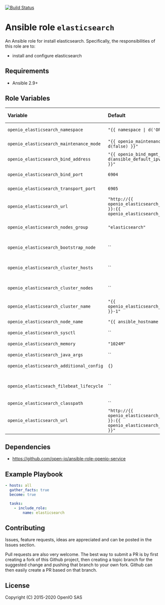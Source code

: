 [![Build Status](https://travis-ci.org/open-io/ansible-role-openio-elasticsearch.svg?branch=master)](https://travis-ci.org/open-io/ansible-role-openio-elasticsearch)
# Ansible role `elasticsearch`

An Ansible role for install elasticsearch. Specifically, the responsibilities of this role are to:

- install and configure elasticsearch

## Requirements

- Ansible 2.9+

## Role Variables

| Variable   | Default | Comments (type)  |
| :---       | :---    | :---             |
| `openio_elasticsearch_namespace` | `"{{ namespace \| d('OPENIO') }}"` | OpenIO Namespace |
| `openio_elasticsearch_maintenance_mode` | `"{{ openio_maintenance_mode \| d(false) }}"` | Maintenance mode |
| `openio_elasticsearch_bind_address` | `"{{ openio_bind_mgmt_address \| d(ansible_default_ipv4.address) }}"` | Binding IP address |
| `openio_elasticsearch_bind_port` | `6904` | HTTP Binding port |
| `openio_elasticsearch_transport_port` | `6905` | TCP Binding port |
| `openio_elasticsearch_url` | `"http://{{ openio_elasticsearch_bind_address }}:{{ openio_elasticsearch_bind_port}}"` | URL to access elasticsearch |
| `openio_elasticsearch_nodes_group` | `"elasticsearch"` | Elasticsearch group in the inventory |
| `openio_elasticsearch_bootstrap_node` | `` | On which node to run bootstrap |
| `openio_elasticsearch_cluster_hosts` | `` | URLs of hosts in the cluster |
| `openio_elasticsearch_cluster_nodes` | `` | Hostnames of hosts in the cluster |
| `openio_elasticsearch_cluster_name` | `"{{ openio_elasticsearch_namespace }}-1"` | Name of the cluster |
| `openio_elasticsearch_node_name` | `"{{ ansible_hostname }}"` | Name of the node |
| `openio_elasticsearch_sysctl` | `` | sysctl entries |
| `openio_elasticsearch_memory` | `"1024M"` | Allocated memory |
| `openio_elasticsearch_java_args` | `` | Java options |
| `openio_elasticsearch_additional_config` | `{}` | Specific ES configuration |
| `openio_elasticseach_filebeat_lifecycle` | `` | Filebeat index lifecycle configuration |
| `openio_elasticsearch_classpath` | `` | ES classpath |
| `openio_elasticsearch_url` | `"http://{{ openio_elasticsearch_bind_address }}:{{ openio_elasticsearch_bind_port }}"` | Access URL of the ES instance |

## Dependencies
- https://github.com/open-io/ansible-role-openio-service

## Example Playbook

```yaml
- hosts: all
  gather_facts: true
  become: true

  tasks:
    - include_role:
        name: elasticsearch
```

## Contributing

Issues, feature requests, ideas are appreciated and can be posted in the Issues section.

Pull requests are also very welcome.
The best way to submit a PR is by first creating a fork of this Github project, then creating a topic branch for the suggested change and pushing that branch to your own fork.
Github can then easily create a PR based on that branch.

## License
Copyright (C) 2015-2020 OpenIO SAS
